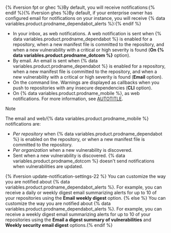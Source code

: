 {% ifversion fpt or ghec %}By default, you will receive notifications:{% endif %}{% ifversion ghes %}By default, if your enterprise owner has configured email for notifications on your instance, you will receive {% data variables.product.prodname_dependabot_alerts %}:{% endif %}

* In your inbox, as web notifications. A web notification is sent when {% data variables.product.prodname_dependabot %} is enabled for a repository, when a new manifest file is committed to the repository, and when a new vulnerability with a critical or high severity is found (**On {% data variables.product.prodname_dotcom %}** option).
* By email. An email is sent when {% data variables.product.prodname_dependabot %} is enabled for a repository, when a new manifest file is committed to the repository, and when a new vulnerability with a critical or high severity is found (**Email** option).
* On the command line. Warnings are displayed as callbacks when you push to repositories with any insecure dependencies (**CLI** option).
* On {% data variables.product.prodname_mobile %}, as web notifications. For more information, see [AUTOTITLE](/account-and-profile/managing-subscriptions-and-notifications-on-github/setting-up-notifications/configuring-notifications#enabling-push-notifications-with-github-mobile).

> [!NOTE]
> The email and web/{% data variables.product.prodname_mobile %} notifications are:
>
> * _Per repository_ when {% data variables.product.prodname_dependabot %} is enabled on the repository, or when a new manifest file is committed to the repository.
> * _Per organization_ when a new vulnerability is discovered.
> * Sent when a new vulnerability is discovered. {% data variables.product.prodname_dotcom %} doesn't send notifications when vulnerabilities are updated.

{% ifversion update-notification-settings-22 %}
You can customize the way you are notified about {% data variables.product.prodname_dependabot_alerts %}. For example, you can receive a daily or weekly digest email summarizing alerts for up to 10 of your repositories using the **Email weekly digest** option.
{% else %}
You can customize the way you are notified about {% data variables.product.prodname_dependabot_alerts %}. For example, you can receive a weekly digest email summarizing alerts for up to 10 of your repositories using the **Email a digest summary of vulnerabilities** and **Weekly security email digest** options.{% endif %}
